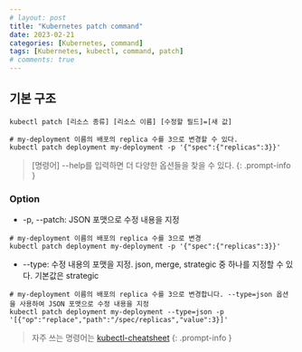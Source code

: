 ```yaml
---
# layout: post
title: "Kubernetes patch command"
date: 2023-02-21
categories: [Kubernetes, command]
tags: [Kubernetes, kubectl, command, patch]
# comments: true
---
```


## 기본 구조
```
kubectl patch [리소스 종류] [리소스 이름] [수정할 필드]=[새 값]

# my-deployment 이름의 배포의 replica 수를 3으로 변경할 수 있다.
kubectl patch deployment my-deployment -p '{"spec":{"replicas":3}}'
```

> [명령어] --help를 입력하면 더 다양한 옵션들을 찾을 수 있다.
{: .prompt-info }

### Option
- -p, --patch: JSON 포맷으로 수정 내용을 지정
```
# my-deployment 이름의 배포의 replica 수를 3으로 변경
kubectl patch deployment my-deployment -p '{"spec":{"replicas":3}}'
```

- --type: 수정 내용의 포맷을 지정. json, merge, strategic 중 하나를 지정할 수 있다. 기본값은 strategic
```
# my-deployment 이름의 배포의 replica 수를 3으로 변경합니다. --type=json 옵션을 사용하여 JSON 포맷으로 수정 내용을 지정
kubectl patch deployment my-deployment --type=json -p '[{"op":"replace","path":"/spec/replicas","value":3}]'
```

> 자주 쓰는 명령어는 [kubectl-cheatsheet](https://kubernetes.io/docs/reference/kubectl/cheatsheet/)
{: .prompt-info }